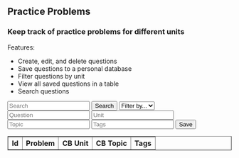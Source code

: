 <head>
	<script src="https://ajax.googleapis.com/ajax/libs/jquery/3.6.1/jquery.min.js"></script>
</head>

## Practice Problems

<h3>Keep track of practice problems for different units</h3>

Features:
- Create, edit, and delete questions
- Save questions to a personal database
- Filter questions by unit
- View all saved questions in a table
- Search questions

<!-- Create inputs for search and question -->

<input id="search" placeholder="Search">
<button onclick="search()">Search</button>
<select id="filter">
	<option>Filter by...</option>
	<option>unit</option>
</select>

<input id="question" placeholder="Question">
<input id="unit" placeholder="Unit">
<input id="topic" placeholder="Topic">
<input id="tags" placeholder="Tags">
<button onclick="addProblem()">Save</button>


<!-- Create table to display question posts -->

<table id="practiceTable" border="1" style="border-collapse: collapse;">
		<tr>
				<th>Id</th>
				<th>Problem</th>
				<th>CB Unit</th>
				<th>CB Topic</th>
				<th>Tags</th>
		</tr>
</table>

<script>
  problems();
  const options = {
                method: 'GET', // *GET, POST, PUT, DELETE, etc.
                // mode: 'cors', // no-cors, *cors, same-origin
                cache: 'default', // *default, no-cache, reload, force-cache, only-if-cached
                // credentials: 'same-origin', // include, same-origin, omit
                headers: {
                'Content-Type': 'application/json'
                // 'Content-Type': 'application/x-www-form-urlencoded',
                },
            };
  function problems() {
    const url = "https://hetvitrivedi.tk/api/problems/";
    fetch(url, options)
      .then(res => res.json())
      .then(data => {
        console.log(data);
        console.log(typeof data);
        console.log(JSON.stringify(data));

		for (let i = 0; i < data.length; i++) {
			addTableRow(data[i].problem, data[i].unit, data[i].topic, data[i].tags);
		}
      });
  }

  function addProblem() {
	var problemData = new URLSearchParams();
	problemData.append(`problem`, document.getElementById("question").value);
	problemData.append(`Unit`, document.getElementById("unit").value);
	problemData.append(`Topic`, document.getElementById("topic").value);
	problemData.append(`Tags`, document.getElementById("tags").value);

	// fetch the API
	fetch("https://hetvitrivedi.tk/api/problems/add", {"method": "POST", "body": problemData, "headers": {
		"Access-Control-Allow-Origin": "*",
	}})
	// response is a RESTful "promise" on any successful fetch
	.then(response => {
	// check for response errors
	if (response.status !== 200) {
		error("PUT API response failure: " + response.status)
		return;  // api failure
	}
	// valid response will have JSON data
	response.json().then(data => {
		console.log(data);
	})
	})
	// catch fetch errors (ie Nginx ACCESS to server blocked)
	.catch(err => {
	console.log(err + " ");
	});
  }

  function addTableRow(question, unit, topic, tags) {
	let tableRow = document.createElement("tr");
	let idCell = document.createElement("td");
	idCell.innerText = i; // other fields are data[i].problem, etc.
	tableRow.appendChild(idCell);
	let problemCell = document.createElement("td");
	problemCell.innerText = question;
	tableRow.appendChild(problemCell);
	let unitCell = document.createElement("td");
	unitCell.innerText = unit;
	tableRow.appendChild(unitCell);
	let topicCell = document.createElement("td");
	topicCell.innerText = topic;
	tableRow.appendChild(topicCell);
	let tagsCell = document.createElement("td");
	tagsCell.innerText = tags;
	tableRow.appendChild(tagsCell);

	document.getElementById("practiceTable").appendChild(tableRow);
  }

  function removeTableRows() {
	let numRows = document.getElementById("practiceTable").rows.length;
	for (let i = numRows-1; i > 0; i--) {
		document.getElementById("practiceTable").removeChild(document.getElementById("practiceTable").rows[i]);
	}
  }

</script>